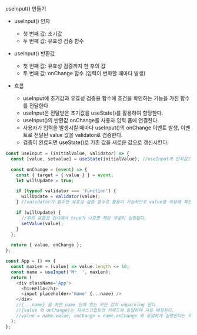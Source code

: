 useInput() 만들기

- useInput() 인자

  - 첫 번째 값: 초기값
  - 두 번째 값: 유효성 검증 함수

- useInput() 반환값

  - 첫 번째 값: 유효성 검증까지 한 후의 값
  - 두 번째 값: onChange 함수 (입력이 변화할 때마다 발생)

- 흐름
  - useInput에 초기값과 유효성 검증용 함수에 조건을 확인하는 기능을 가진 함수를 전달한다
  - useInput은 전달받은 초기값을 useState()를 활용하여 할당한다.
  - useInput()의 반환값 onChange를 사용자 입력 폼에 연결한다.
  - 사용자가 입력을 발생시킬 때마다 useInput()의 onChange 이벤트 발생, 이벤트로 전달된 value 값을 validator로 검증한다.
  - 검증이 완료되면 useState()로 기존 값을 새로운 값으로 갱신시킨다.

```javascript
const useInput = (initialValue, validator) => {
  const [value, setvalue] = useState(initialValue); //useInput의 인자값으로 초기화

  const onChange = (event) => {
    const { target = { value } } = event;
    let willUpdate = true;

    if (typeof validator === 'function') {
      willUpdate = validator(value);
    } //validator가 함수면 유효성 검증 함수로 활용이 가능하므로 value를 이용해 확인한다.

    if (willUpdate) {
      //위의 유효성 검사에서 true가 나오면 해당 부분이 실행된다.
      setValue(value);
    }
  };

  return { value, onChange };
};

const App = () => {
  const maxLen = (value) => value.length <= 10;
  const name = useInput('Mr. ', maxLen);
  return (
    <div className='App'>
      <h1>Hello</h1>
      <input placeholder='Name' {...name} />
    </div>
    //{...name} 을 하면 name 안에 있는 모든 값이 unpacking 된다.
    //{value 와 onChange}는 자바스크립트의 키워드와 동일하여 자동 매칭된다.
    //value = name.value, onChange = name.onChange 와 동일하게 실행된다는 의미이다.
  );
};
```
